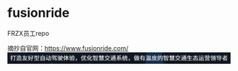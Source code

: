 # fusionride
FRZX员工repo

摘抄自官网：https://www.fusionride.com/
![from fusionride.com website](fusinride_web1.png)
